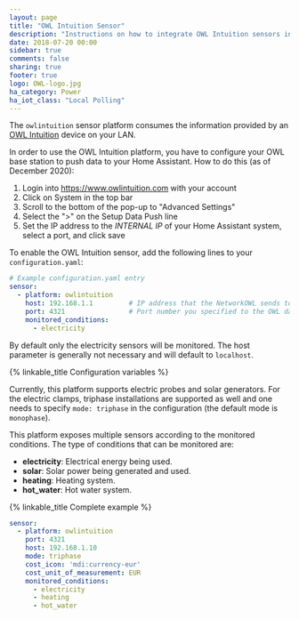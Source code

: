```yaml
---
layout: page
title: "OWL Intuition Sensor"
description: "Instructions on how to integrate OWL Intuition sensors into Home Assistant."
date: 2018-07-20 00:00
sidebar: true
comments: false
sharing: true
footer: true
logo: OWL-logo.jpg
ha_category: Power
ha_iot_class: "Local Polling"
---
```


The `owlintuition` sensor platform consumes the information provided by an [OWL Intuition](http://www.theowl.com/index.php/owl-intuition/) device on your LAN.

In order to use the OWL Intuition platform, you have to configure your OWL base station to push data to your Home Assistant. 
How to do this (as of December 2020):
1. Login into https://www.owlintuition.com with your account
2. Click on System in the top bar
3. Scroll to the bottom of the pop-up to "Advanced Settings"
4. Select the ">" on the Setup Data Push line
5. Set the IP address to the *INTERNAL IP* of your Home Assistant system, select a port, and click save

To enable the OWL Intuition sensor, add the following lines to your `configuration.yaml`:

```yaml
# Example configuration.yaml entry
sensor:
  - platform: owlintuition
    host: 192.168.1.1         # IP address that the NetworkOWL sends to (your Home Assistant IP)
    port: 4321                # Port number you specified to the OWL data push settings
    monitored_conditions:
      - electricity
```
By default only the electricity sensors will be monitored. The host parameter is generally not necessary and will default to `localhost`.

{% linkable_title Configuration variables %}

Currently, this platform supports electric probes and solar generators. For the electric clamps, triphase installations are supported as well and one needs to specify `mode: triphase` in the configuration (the default mode is `monophase`).

This platform exposes multiple sensors according to the monitored conditions. The type of conditions that can be monitored are:

- **electricity**: Electrical energy being used.
- **solar**: Solar power being generated and used.
- **heating**: Heating system.
- **hot_water**: Hot water system.

{% linkable_title Complete example %}

```yaml
sensor:
  - platform: owlintuition
    port: 4321
    host: 192.168.1.10
    mode: triphase
    cost_icon: 'mdi:currency-eur'
    cost_unit_of_measurement: EUR
    monitored_conditions:
      - electricity
      - heating
      - hot_water
```
